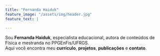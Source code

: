 ```yaml
---
title: "Fernanda Haiduk"
feature_image: "/assets/img/header.jpg"
feature_text: |
 
---
```



Sou **Fernanda Haiduk**, especialista educacional, autora de conteúdos de Física e mestranda no PPGEnFis/UFRGS.  
Aqui você encontra meu **currículo**, **projetos**, **publicações** e **contato**.
